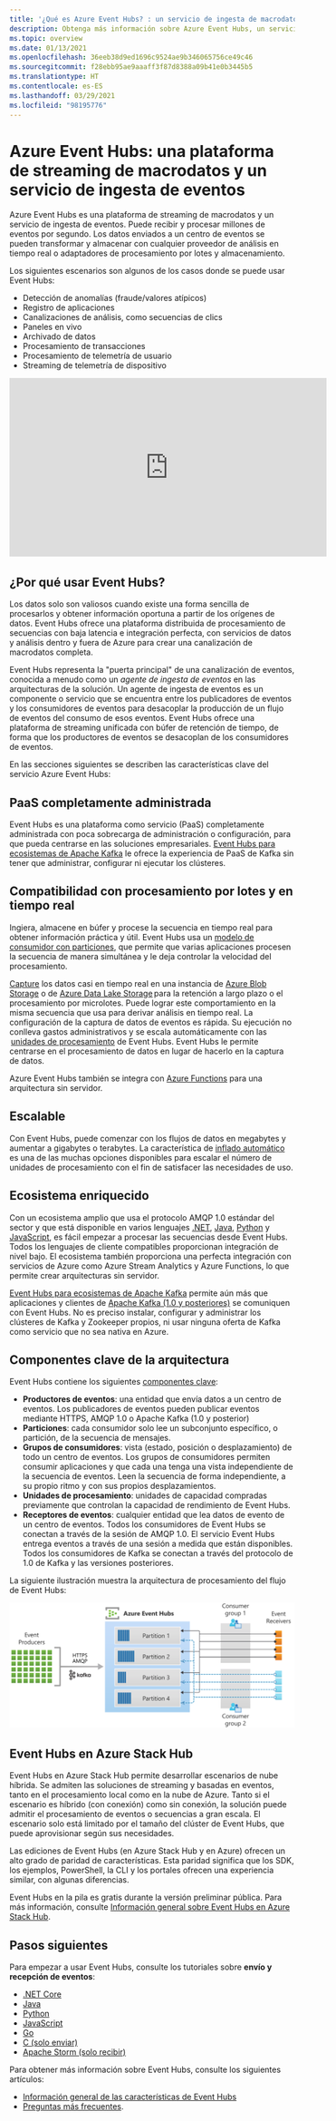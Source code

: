 ```yaml
---
title: '¿Qué es Azure Event Hubs? : un servicio de ingesta de macrodatos | Microsoft Docs'
description: Obtenga más información sobre Azure Event Hubs, un servicio de streaming de macrodatos que ingiere millones de eventos por segundo.
ms.topic: overview
ms.date: 01/13/2021
ms.openlocfilehash: 36eeb38d9ed1696c9524ae9b346065756ce49c46
ms.sourcegitcommit: f28ebb95ae9aaaff3f87d8388a09b41e0b3445b5
ms.translationtype: HT
ms.contentlocale: es-ES
ms.lasthandoff: 03/29/2021
ms.locfileid: "98195776"
---
```

# <a name="azure-event-hubs--a-big-data-streaming-platform-and-event-ingestion-service"></a>Azure Event Hubs: una plataforma de streaming de macrodatos y un servicio de ingesta de eventos
Azure Event Hubs es una plataforma de streaming de macrodatos y un servicio de ingesta de eventos. Puede recibir y procesar millones de eventos por segundo. Los datos enviados a un centro de eventos se pueden transformar y almacenar con cualquier proveedor de análisis en tiempo real o adaptadores de procesamiento por lotes y almacenamiento.

Los siguientes escenarios son algunos de los casos donde se puede usar Event Hubs:

- Detección de anomalías (fraude/valores atípicos)
- Registro de aplicaciones
- Canalizaciones de análisis, como secuencias de clics
- Paneles en vivo
- Archivado de datos
- Procesamiento de transacciones
- Procesamiento de telemetría de usuario
- Streaming de telemetría de dispositivo

<iframe width="560" height="315" src="https://www.youtube.com/embed/45wgY-VSk9I" frameborder="0" allow="accelerometer; autoplay; encrypted-media; gyroscope; picture-in-picture" allowfullscreen></iframe>

## <a name="why-use-event-hubs"></a>¿Por qué usar Event Hubs?

Los datos solo son valiosos cuando existe una forma sencilla de procesarlos y obtener información oportuna a partir de los orígenes de datos. Event Hubs ofrece una plataforma distribuida de procesamiento de secuencias con baja latencia e integración perfecta, con servicios de datos y análisis dentro y fuera de Azure para crear una canalización de macrodatos completa.

Event Hubs representa la "puerta principal" de una canalización de eventos, conocida a menudo como un *agente de ingesta de eventos* en las arquitecturas de la solución. Un agente de ingesta de eventos es un componente o servicio que se encuentra entre los publicadores de eventos y los consumidores de eventos para desacoplar la producción de un flujo de eventos del consumo de esos eventos. Event Hubs ofrece una plataforma de streaming unificada con búfer de retención de tiempo, de forma que los productores de eventos se desacoplan de los consumidores de eventos.

En las secciones siguientes se describen las características clave del servicio Azure Event Hubs:

## <a name="fully-managed-paas"></a>PaaS completamente administrada

Event Hubs es una plataforma como servicio (PaaS) completamente administrada con poca sobrecarga de administración o configuración, para que pueda centrarse en las soluciones empresariales. [Event Hubs para ecosistemas de Apache Kafka](event-hubs-for-kafka-ecosystem-overview.md) le ofrece la experiencia de PaaS de Kafka sin tener que administrar, configurar ni ejecutar los clústeres.

## <a name="support-for-real-time-and-batch-processing"></a>Compatibilidad con procesamiento por lotes y en tiempo real

Ingiera, almacene en búfer y procese la secuencia en tiempo real para obtener información práctica y útil. Event Hubs usa un [modelo de consumidor con particiones](event-hubs-scalability.md#partitions), que permite que varias aplicaciones procesen la secuencia de manera simultánea y le deja controlar la velocidad del procesamiento.

[Capture](event-hubs-capture-overview.md) los datos casi en tiempo real en una instancia de [Azure Blob Storage](https://azure.microsoft.com/services/storage/blobs/) o de [Azure Data Lake Storage](https://azure.microsoft.com/services/data-lake-store/) para la retención a largo plazo o el procesamiento por microlotes. Puede lograr este comportamiento en la misma secuencia que usa para derivar análisis en tiempo real. La configuración de la captura de datos de eventos es rápida. Su ejecución no conlleva gastos administrativos y se escala automáticamente con las  [unidades de procesamiento](event-hubs-scalability.md#throughput-units) de Event Hubs. Event Hubs le permite centrarse en el procesamiento de datos en lugar de hacerlo en la captura de datos.

Azure Event Hubs también se integra con [Azure Functions](../azure-functions/index.yml) para una arquitectura sin servidor.

## <a name="scalable"></a>Escalable

Con Event Hubs, puede comenzar con los flujos de datos en megabytes y aumentar a gigabytes o terabytes. La característica de [inflado automático](event-hubs-auto-inflate.md) es una de las muchas opciones disponibles para escalar el número de unidades de procesamiento con el fin de satisfacer las necesidades de uso.

## <a name="rich-ecosystem"></a>Ecosistema enriquecido

Con un ecosistema amplio que usa el protocolo AMQP 1.0 estándar del sector y que está disponible en varios lenguajes [.NET](https://github.com/Azure/azure-sdk-for-net/), [Java](https://github.com/Azure/azure-sdk-for-java/), [Python](https://github.com/Azure/azure-sdk-for-python/) y [JavaScript](https://github.com/Azure/azure-sdk-for-js/), es fácil empezar a procesar las secuencias desde Event Hubs. Todos los lenguajes de cliente compatibles proporcionan integración de nivel bajo. El ecosistema también proporciona una perfecta integración con servicios de Azure como Azure Stream Analytics y Azure Functions, lo que permite crear arquitecturas sin servidor.

[Event Hubs para ecosistemas de Apache Kafka](event-hubs-for-kafka-ecosystem-overview.md) permite aún más que aplicaciones y clientes de [Apache Kafka (1.0 y posteriores)](https://kafka.apache.org/) se comuniquen con Event Hubs. No es preciso instalar, configurar y administrar los clústeres de Kafka y Zookeeper propios, ni usar ninguna oferta de Kafka como servicio que no sea nativa en Azure.
## <a name="key-architecture-components"></a>Componentes clave de la arquitectura
Event Hubs contiene los siguientes [componentes clave](event-hubs-features.md):

- **Productores de eventos**: una entidad que envía datos a un centro de eventos. Los publicadores de eventos pueden publicar eventos mediante HTTPS, AMQP 1.0 o Apache Kafka (1.0 y posterior)
- **Particiones**: cada consumidor solo lee un subconjunto específico, o partición, de la secuencia de mensajes.
- **Grupos de consumidores**: vista (estado, posición o desplazamiento) de todo un centro de eventos. Los grupos de consumidores permiten consumir aplicaciones y que cada una tenga una vista independiente de la secuencia de eventos. Leen la secuencia de forma independiente, a su propio ritmo y con sus propios desplazamientos.
- **Unidades de procesamiento**: unidades de capacidad compradas previamente que controlan la capacidad de rendimiento de Event Hubs.
- **Receptores de eventos**: cualquier entidad que lea datos de evento de un centro de eventos. Todos los consumidores de Event Hubs se conectan a través de la sesión de AMQP 1.0. El servicio Event Hubs entrega eventos a través de una sesión a medida que están disponibles. Todos los consumidores de Kafka se conectan a través del protocolo de 1.0 de Kafka y las versiones posteriores.

La siguiente ilustración muestra la arquitectura de procesamiento del flujo de Event Hubs:

![Event Hubs](./media/event-hubs-about/event_hubs_architecture.svg)

## <a name="event-hubs-on-azure-stack-hub"></a>Event Hubs en Azure Stack Hub
Event Hubs en Azure Stack Hub permite desarrollar escenarios de nube híbrida. Se admiten las soluciones de streaming y basadas en eventos, tanto en el procesamiento local como en la nube de Azure. Tanto si el escenario es híbrido (con conexión) como sin conexión, la solución puede admitir el procesamiento de eventos o secuencias a gran escala. El escenario solo está limitado por el tamaño del clúster de Event Hubs, que puede aprovisionar según sus necesidades. 

Las ediciones de Event Hubs (en Azure Stack Hub y en Azure) ofrecen un alto grado de paridad de características. Esta paridad significa que los SDK, los ejemplos, PowerShell, la CLI y los portales ofrecen una experiencia similar, con algunas diferencias. 

Event Hubs en la pila es gratis durante la versión preliminar pública. Para más información, consulte [Información general sobre Event Hubs en Azure Stack Hub](/azure-stack/user/event-hubs-overview).


## <a name="next-steps"></a>Pasos siguientes

Para empezar a usar Event Hubs, consulte los tutoriales sobre **envío y recepción de eventos**:

- [.NET Core](event-hubs-dotnet-standard-getstarted-send.md)
- [Java](event-hubs-java-get-started-send.md)
- [Python](event-hubs-python-get-started-send.md)
- [JavaScript](event-hubs-node-get-started-send.md)
- [Go](event-hubs-go-get-started-send.md)
- [C (solo enviar)](event-hubs-c-getstarted-send.md)
- [Apache Storm (solo recibir)](event-hubs-storm-getstarted-receive.md)


Para obtener más información sobre Event Hubs, consulte los siguientes artículos:

- [Información general de las características de Event Hubs](event-hubs-features.md)
- [Preguntas más frecuentes](event-hubs-faq.md).
